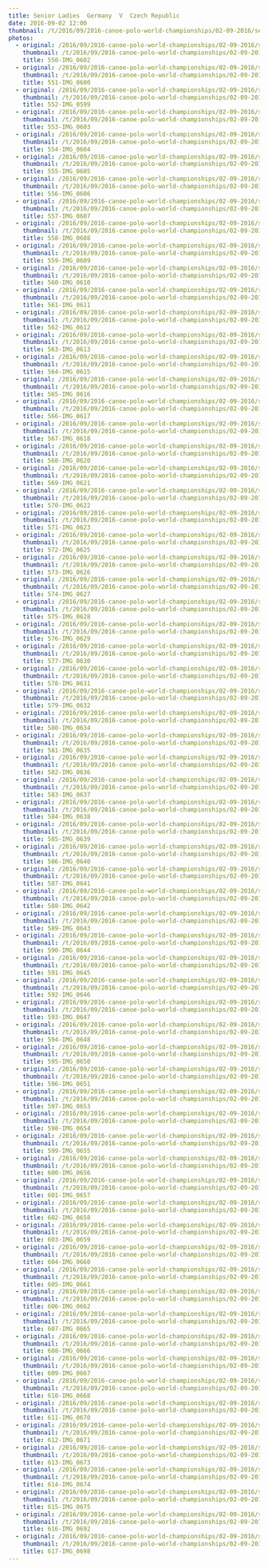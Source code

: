 ```yaml
---
title: Senior Ladies  Germany  V  Czech Republic
date: 2016-09-02 12:00
thumbnail: /t/2016/09/2016-canoe-polo-world-championships/02-09-2016/senior-ladies-germany-v-czech-republic/550-img_0602.jpg
photos:
  - original: /2016/09/2016-canoe-polo-world-championships/02-09-2016/senior-ladies-germany-v-czech-republic/550-img_0602.jpg
    thumbnail: /t/2016/09/2016-canoe-polo-world-championships/02-09-2016/senior-ladies-germany-v-czech-republic/550-img_0602.jpg
    title: 550-IMG_0602
  - original: /2016/09/2016-canoe-polo-world-championships/02-09-2016/senior-ladies-germany-v-czech-republic/551-img_0600.jpg
    thumbnail: /t/2016/09/2016-canoe-polo-world-championships/02-09-2016/senior-ladies-germany-v-czech-republic/551-img_0600.jpg
    title: 551-IMG_0600
  - original: /2016/09/2016-canoe-polo-world-championships/02-09-2016/senior-ladies-germany-v-czech-republic/552-img_0599.jpg
    thumbnail: /t/2016/09/2016-canoe-polo-world-championships/02-09-2016/senior-ladies-germany-v-czech-republic/552-img_0599.jpg
    title: 552-IMG_0599
  - original: /2016/09/2016-canoe-polo-world-championships/02-09-2016/senior-ladies-germany-v-czech-republic/553-img_0603.jpg
    thumbnail: /t/2016/09/2016-canoe-polo-world-championships/02-09-2016/senior-ladies-germany-v-czech-republic/553-img_0603.jpg
    title: 553-IMG_0603
  - original: /2016/09/2016-canoe-polo-world-championships/02-09-2016/senior-ladies-germany-v-czech-republic/554-img_0604.jpg
    thumbnail: /t/2016/09/2016-canoe-polo-world-championships/02-09-2016/senior-ladies-germany-v-czech-republic/554-img_0604.jpg
    title: 554-IMG_0604
  - original: /2016/09/2016-canoe-polo-world-championships/02-09-2016/senior-ladies-germany-v-czech-republic/555-img_0605.jpg
    thumbnail: /t/2016/09/2016-canoe-polo-world-championships/02-09-2016/senior-ladies-germany-v-czech-republic/555-img_0605.jpg
    title: 555-IMG_0605
  - original: /2016/09/2016-canoe-polo-world-championships/02-09-2016/senior-ladies-germany-v-czech-republic/556-img_0606.jpg
    thumbnail: /t/2016/09/2016-canoe-polo-world-championships/02-09-2016/senior-ladies-germany-v-czech-republic/556-img_0606.jpg
    title: 556-IMG_0606
  - original: /2016/09/2016-canoe-polo-world-championships/02-09-2016/senior-ladies-germany-v-czech-republic/557-img_0607.jpg
    thumbnail: /t/2016/09/2016-canoe-polo-world-championships/02-09-2016/senior-ladies-germany-v-czech-republic/557-img_0607.jpg
    title: 557-IMG_0607
  - original: /2016/09/2016-canoe-polo-world-championships/02-09-2016/senior-ladies-germany-v-czech-republic/558-img_0608.jpg
    thumbnail: /t/2016/09/2016-canoe-polo-world-championships/02-09-2016/senior-ladies-germany-v-czech-republic/558-img_0608.jpg
    title: 558-IMG_0608
  - original: /2016/09/2016-canoe-polo-world-championships/02-09-2016/senior-ladies-germany-v-czech-republic/559-img_0609.jpg
    thumbnail: /t/2016/09/2016-canoe-polo-world-championships/02-09-2016/senior-ladies-germany-v-czech-republic/559-img_0609.jpg
    title: 559-IMG_0609
  - original: /2016/09/2016-canoe-polo-world-championships/02-09-2016/senior-ladies-germany-v-czech-republic/560-img_0610.jpg
    thumbnail: /t/2016/09/2016-canoe-polo-world-championships/02-09-2016/senior-ladies-germany-v-czech-republic/560-img_0610.jpg
    title: 560-IMG_0610
  - original: /2016/09/2016-canoe-polo-world-championships/02-09-2016/senior-ladies-germany-v-czech-republic/561-img_0611.jpg
    thumbnail: /t/2016/09/2016-canoe-polo-world-championships/02-09-2016/senior-ladies-germany-v-czech-republic/561-img_0611.jpg
    title: 561-IMG_0611
  - original: /2016/09/2016-canoe-polo-world-championships/02-09-2016/senior-ladies-germany-v-czech-republic/562-img_0612.jpg
    thumbnail: /t/2016/09/2016-canoe-polo-world-championships/02-09-2016/senior-ladies-germany-v-czech-republic/562-img_0612.jpg
    title: 562-IMG_0612
  - original: /2016/09/2016-canoe-polo-world-championships/02-09-2016/senior-ladies-germany-v-czech-republic/563-img_0613.jpg
    thumbnail: /t/2016/09/2016-canoe-polo-world-championships/02-09-2016/senior-ladies-germany-v-czech-republic/563-img_0613.jpg
    title: 563-IMG_0613
  - original: /2016/09/2016-canoe-polo-world-championships/02-09-2016/senior-ladies-germany-v-czech-republic/564-img_0615.jpg
    thumbnail: /t/2016/09/2016-canoe-polo-world-championships/02-09-2016/senior-ladies-germany-v-czech-republic/564-img_0615.jpg
    title: 564-IMG_0615
  - original: /2016/09/2016-canoe-polo-world-championships/02-09-2016/senior-ladies-germany-v-czech-republic/565-img_0616.jpg
    thumbnail: /t/2016/09/2016-canoe-polo-world-championships/02-09-2016/senior-ladies-germany-v-czech-republic/565-img_0616.jpg
    title: 565-IMG_0616
  - original: /2016/09/2016-canoe-polo-world-championships/02-09-2016/senior-ladies-germany-v-czech-republic/566-img_0617.jpg
    thumbnail: /t/2016/09/2016-canoe-polo-world-championships/02-09-2016/senior-ladies-germany-v-czech-republic/566-img_0617.jpg
    title: 566-IMG_0617
  - original: /2016/09/2016-canoe-polo-world-championships/02-09-2016/senior-ladies-germany-v-czech-republic/567-img_0618.jpg
    thumbnail: /t/2016/09/2016-canoe-polo-world-championships/02-09-2016/senior-ladies-germany-v-czech-republic/567-img_0618.jpg
    title: 567-IMG_0618
  - original: /2016/09/2016-canoe-polo-world-championships/02-09-2016/senior-ladies-germany-v-czech-republic/568-img_0620.jpg
    thumbnail: /t/2016/09/2016-canoe-polo-world-championships/02-09-2016/senior-ladies-germany-v-czech-republic/568-img_0620.jpg
    title: 568-IMG_0620
  - original: /2016/09/2016-canoe-polo-world-championships/02-09-2016/senior-ladies-germany-v-czech-republic/569-img_0621.jpg
    thumbnail: /t/2016/09/2016-canoe-polo-world-championships/02-09-2016/senior-ladies-germany-v-czech-republic/569-img_0621.jpg
    title: 569-IMG_0621
  - original: /2016/09/2016-canoe-polo-world-championships/02-09-2016/senior-ladies-germany-v-czech-republic/570-img_0622.jpg
    thumbnail: /t/2016/09/2016-canoe-polo-world-championships/02-09-2016/senior-ladies-germany-v-czech-republic/570-img_0622.jpg
    title: 570-IMG_0622
  - original: /2016/09/2016-canoe-polo-world-championships/02-09-2016/senior-ladies-germany-v-czech-republic/571-img_0623.jpg
    thumbnail: /t/2016/09/2016-canoe-polo-world-championships/02-09-2016/senior-ladies-germany-v-czech-republic/571-img_0623.jpg
    title: 571-IMG_0623
  - original: /2016/09/2016-canoe-polo-world-championships/02-09-2016/senior-ladies-germany-v-czech-republic/572-img_0625.jpg
    thumbnail: /t/2016/09/2016-canoe-polo-world-championships/02-09-2016/senior-ladies-germany-v-czech-republic/572-img_0625.jpg
    title: 572-IMG_0625
  - original: /2016/09/2016-canoe-polo-world-championships/02-09-2016/senior-ladies-germany-v-czech-republic/573-img_0626.jpg
    thumbnail: /t/2016/09/2016-canoe-polo-world-championships/02-09-2016/senior-ladies-germany-v-czech-republic/573-img_0626.jpg
    title: 573-IMG_0626
  - original: /2016/09/2016-canoe-polo-world-championships/02-09-2016/senior-ladies-germany-v-czech-republic/574-img_0627.jpg
    thumbnail: /t/2016/09/2016-canoe-polo-world-championships/02-09-2016/senior-ladies-germany-v-czech-republic/574-img_0627.jpg
    title: 574-IMG_0627
  - original: /2016/09/2016-canoe-polo-world-championships/02-09-2016/senior-ladies-germany-v-czech-republic/575-img_0628.jpg
    thumbnail: /t/2016/09/2016-canoe-polo-world-championships/02-09-2016/senior-ladies-germany-v-czech-republic/575-img_0628.jpg
    title: 575-IMG_0628
  - original: /2016/09/2016-canoe-polo-world-championships/02-09-2016/senior-ladies-germany-v-czech-republic/576-img_0629.jpg
    thumbnail: /t/2016/09/2016-canoe-polo-world-championships/02-09-2016/senior-ladies-germany-v-czech-republic/576-img_0629.jpg
    title: 576-IMG_0629
  - original: /2016/09/2016-canoe-polo-world-championships/02-09-2016/senior-ladies-germany-v-czech-republic/577-img_0630.jpg
    thumbnail: /t/2016/09/2016-canoe-polo-world-championships/02-09-2016/senior-ladies-germany-v-czech-republic/577-img_0630.jpg
    title: 577-IMG_0630
  - original: /2016/09/2016-canoe-polo-world-championships/02-09-2016/senior-ladies-germany-v-czech-republic/578-img_0631.jpg
    thumbnail: /t/2016/09/2016-canoe-polo-world-championships/02-09-2016/senior-ladies-germany-v-czech-republic/578-img_0631.jpg
    title: 578-IMG_0631
  - original: /2016/09/2016-canoe-polo-world-championships/02-09-2016/senior-ladies-germany-v-czech-republic/579-img_0632.jpg
    thumbnail: /t/2016/09/2016-canoe-polo-world-championships/02-09-2016/senior-ladies-germany-v-czech-republic/579-img_0632.jpg
    title: 579-IMG_0632
  - original: /2016/09/2016-canoe-polo-world-championships/02-09-2016/senior-ladies-germany-v-czech-republic/580-img_0634.jpg
    thumbnail: /t/2016/09/2016-canoe-polo-world-championships/02-09-2016/senior-ladies-germany-v-czech-republic/580-img_0634.jpg
    title: 580-IMG_0634
  - original: /2016/09/2016-canoe-polo-world-championships/02-09-2016/senior-ladies-germany-v-czech-republic/581-img_0635.jpg
    thumbnail: /t/2016/09/2016-canoe-polo-world-championships/02-09-2016/senior-ladies-germany-v-czech-republic/581-img_0635.jpg
    title: 581-IMG_0635
  - original: /2016/09/2016-canoe-polo-world-championships/02-09-2016/senior-ladies-germany-v-czech-republic/582-img_0636.jpg
    thumbnail: /t/2016/09/2016-canoe-polo-world-championships/02-09-2016/senior-ladies-germany-v-czech-republic/582-img_0636.jpg
    title: 582-IMG_0636
  - original: /2016/09/2016-canoe-polo-world-championships/02-09-2016/senior-ladies-germany-v-czech-republic/583-img_0637.jpg
    thumbnail: /t/2016/09/2016-canoe-polo-world-championships/02-09-2016/senior-ladies-germany-v-czech-republic/583-img_0637.jpg
    title: 583-IMG_0637
  - original: /2016/09/2016-canoe-polo-world-championships/02-09-2016/senior-ladies-germany-v-czech-republic/584-img_0638.jpg
    thumbnail: /t/2016/09/2016-canoe-polo-world-championships/02-09-2016/senior-ladies-germany-v-czech-republic/584-img_0638.jpg
    title: 584-IMG_0638
  - original: /2016/09/2016-canoe-polo-world-championships/02-09-2016/senior-ladies-germany-v-czech-republic/585-img_0639.jpg
    thumbnail: /t/2016/09/2016-canoe-polo-world-championships/02-09-2016/senior-ladies-germany-v-czech-republic/585-img_0639.jpg
    title: 585-IMG_0639
  - original: /2016/09/2016-canoe-polo-world-championships/02-09-2016/senior-ladies-germany-v-czech-republic/586-img_0640.jpg
    thumbnail: /t/2016/09/2016-canoe-polo-world-championships/02-09-2016/senior-ladies-germany-v-czech-republic/586-img_0640.jpg
    title: 586-IMG_0640
  - original: /2016/09/2016-canoe-polo-world-championships/02-09-2016/senior-ladies-germany-v-czech-republic/587-img_0641.jpg
    thumbnail: /t/2016/09/2016-canoe-polo-world-championships/02-09-2016/senior-ladies-germany-v-czech-republic/587-img_0641.jpg
    title: 587-IMG_0641
  - original: /2016/09/2016-canoe-polo-world-championships/02-09-2016/senior-ladies-germany-v-czech-republic/588-img_0642.jpg
    thumbnail: /t/2016/09/2016-canoe-polo-world-championships/02-09-2016/senior-ladies-germany-v-czech-republic/588-img_0642.jpg
    title: 588-IMG_0642
  - original: /2016/09/2016-canoe-polo-world-championships/02-09-2016/senior-ladies-germany-v-czech-republic/589-img_0643.jpg
    thumbnail: /t/2016/09/2016-canoe-polo-world-championships/02-09-2016/senior-ladies-germany-v-czech-republic/589-img_0643.jpg
    title: 589-IMG_0643
  - original: /2016/09/2016-canoe-polo-world-championships/02-09-2016/senior-ladies-germany-v-czech-republic/590-img_0644.jpg
    thumbnail: /t/2016/09/2016-canoe-polo-world-championships/02-09-2016/senior-ladies-germany-v-czech-republic/590-img_0644.jpg
    title: 590-IMG_0644
  - original: /2016/09/2016-canoe-polo-world-championships/02-09-2016/senior-ladies-germany-v-czech-republic/591-img_0645.jpg
    thumbnail: /t/2016/09/2016-canoe-polo-world-championships/02-09-2016/senior-ladies-germany-v-czech-republic/591-img_0645.jpg
    title: 591-IMG_0645
  - original: /2016/09/2016-canoe-polo-world-championships/02-09-2016/senior-ladies-germany-v-czech-republic/592-img_0646.jpg
    thumbnail: /t/2016/09/2016-canoe-polo-world-championships/02-09-2016/senior-ladies-germany-v-czech-republic/592-img_0646.jpg
    title: 592-IMG_0646
  - original: /2016/09/2016-canoe-polo-world-championships/02-09-2016/senior-ladies-germany-v-czech-republic/593-img_0647.jpg
    thumbnail: /t/2016/09/2016-canoe-polo-world-championships/02-09-2016/senior-ladies-germany-v-czech-republic/593-img_0647.jpg
    title: 593-IMG_0647
  - original: /2016/09/2016-canoe-polo-world-championships/02-09-2016/senior-ladies-germany-v-czech-republic/594-img_0648.jpg
    thumbnail: /t/2016/09/2016-canoe-polo-world-championships/02-09-2016/senior-ladies-germany-v-czech-republic/594-img_0648.jpg
    title: 594-IMG_0648
  - original: /2016/09/2016-canoe-polo-world-championships/02-09-2016/senior-ladies-germany-v-czech-republic/595-img_0650.jpg
    thumbnail: /t/2016/09/2016-canoe-polo-world-championships/02-09-2016/senior-ladies-germany-v-czech-republic/595-img_0650.jpg
    title: 595-IMG_0650
  - original: /2016/09/2016-canoe-polo-world-championships/02-09-2016/senior-ladies-germany-v-czech-republic/596-img_0651.jpg
    thumbnail: /t/2016/09/2016-canoe-polo-world-championships/02-09-2016/senior-ladies-germany-v-czech-republic/596-img_0651.jpg
    title: 596-IMG_0651
  - original: /2016/09/2016-canoe-polo-world-championships/02-09-2016/senior-ladies-germany-v-czech-republic/597-img_0653.jpg
    thumbnail: /t/2016/09/2016-canoe-polo-world-championships/02-09-2016/senior-ladies-germany-v-czech-republic/597-img_0653.jpg
    title: 597-IMG_0653
  - original: /2016/09/2016-canoe-polo-world-championships/02-09-2016/senior-ladies-germany-v-czech-republic/598-img_0654.jpg
    thumbnail: /t/2016/09/2016-canoe-polo-world-championships/02-09-2016/senior-ladies-germany-v-czech-republic/598-img_0654.jpg
    title: 598-IMG_0654
  - original: /2016/09/2016-canoe-polo-world-championships/02-09-2016/senior-ladies-germany-v-czech-republic/599-img_0655.jpg
    thumbnail: /t/2016/09/2016-canoe-polo-world-championships/02-09-2016/senior-ladies-germany-v-czech-republic/599-img_0655.jpg
    title: 599-IMG_0655
  - original: /2016/09/2016-canoe-polo-world-championships/02-09-2016/senior-ladies-germany-v-czech-republic/600-img_0656.jpg
    thumbnail: /t/2016/09/2016-canoe-polo-world-championships/02-09-2016/senior-ladies-germany-v-czech-republic/600-img_0656.jpg
    title: 600-IMG_0656
  - original: /2016/09/2016-canoe-polo-world-championships/02-09-2016/senior-ladies-germany-v-czech-republic/601-img_0657.jpg
    thumbnail: /t/2016/09/2016-canoe-polo-world-championships/02-09-2016/senior-ladies-germany-v-czech-republic/601-img_0657.jpg
    title: 601-IMG_0657
  - original: /2016/09/2016-canoe-polo-world-championships/02-09-2016/senior-ladies-germany-v-czech-republic/602-img_0658.jpg
    thumbnail: /t/2016/09/2016-canoe-polo-world-championships/02-09-2016/senior-ladies-germany-v-czech-republic/602-img_0658.jpg
    title: 602-IMG_0658
  - original: /2016/09/2016-canoe-polo-world-championships/02-09-2016/senior-ladies-germany-v-czech-republic/603-img_0659.jpg
    thumbnail: /t/2016/09/2016-canoe-polo-world-championships/02-09-2016/senior-ladies-germany-v-czech-republic/603-img_0659.jpg
    title: 603-IMG_0659
  - original: /2016/09/2016-canoe-polo-world-championships/02-09-2016/senior-ladies-germany-v-czech-republic/604-img_0660.jpg
    thumbnail: /t/2016/09/2016-canoe-polo-world-championships/02-09-2016/senior-ladies-germany-v-czech-republic/604-img_0660.jpg
    title: 604-IMG_0660
  - original: /2016/09/2016-canoe-polo-world-championships/02-09-2016/senior-ladies-germany-v-czech-republic/605-img_0661.jpg
    thumbnail: /t/2016/09/2016-canoe-polo-world-championships/02-09-2016/senior-ladies-germany-v-czech-republic/605-img_0661.jpg
    title: 605-IMG_0661
  - original: /2016/09/2016-canoe-polo-world-championships/02-09-2016/senior-ladies-germany-v-czech-republic/606-img_0662.jpg
    thumbnail: /t/2016/09/2016-canoe-polo-world-championships/02-09-2016/senior-ladies-germany-v-czech-republic/606-img_0662.jpg
    title: 606-IMG_0662
  - original: /2016/09/2016-canoe-polo-world-championships/02-09-2016/senior-ladies-germany-v-czech-republic/607-img_0665.jpg
    thumbnail: /t/2016/09/2016-canoe-polo-world-championships/02-09-2016/senior-ladies-germany-v-czech-republic/607-img_0665.jpg
    title: 607-IMG_0665
  - original: /2016/09/2016-canoe-polo-world-championships/02-09-2016/senior-ladies-germany-v-czech-republic/608-img_0666.jpg
    thumbnail: /t/2016/09/2016-canoe-polo-world-championships/02-09-2016/senior-ladies-germany-v-czech-republic/608-img_0666.jpg
    title: 608-IMG_0666
  - original: /2016/09/2016-canoe-polo-world-championships/02-09-2016/senior-ladies-germany-v-czech-republic/609-img_0667.jpg
    thumbnail: /t/2016/09/2016-canoe-polo-world-championships/02-09-2016/senior-ladies-germany-v-czech-republic/609-img_0667.jpg
    title: 609-IMG_0667
  - original: /2016/09/2016-canoe-polo-world-championships/02-09-2016/senior-ladies-germany-v-czech-republic/610-img_0668.jpg
    thumbnail: /t/2016/09/2016-canoe-polo-world-championships/02-09-2016/senior-ladies-germany-v-czech-republic/610-img_0668.jpg
    title: 610-IMG_0668
  - original: /2016/09/2016-canoe-polo-world-championships/02-09-2016/senior-ladies-germany-v-czech-republic/611-img_0670.jpg
    thumbnail: /t/2016/09/2016-canoe-polo-world-championships/02-09-2016/senior-ladies-germany-v-czech-republic/611-img_0670.jpg
    title: 611-IMG_0670
  - original: /2016/09/2016-canoe-polo-world-championships/02-09-2016/senior-ladies-germany-v-czech-republic/612-img_0671.jpg
    thumbnail: /t/2016/09/2016-canoe-polo-world-championships/02-09-2016/senior-ladies-germany-v-czech-republic/612-img_0671.jpg
    title: 612-IMG_0671
  - original: /2016/09/2016-canoe-polo-world-championships/02-09-2016/senior-ladies-germany-v-czech-republic/613-img_0673.jpg
    thumbnail: /t/2016/09/2016-canoe-polo-world-championships/02-09-2016/senior-ladies-germany-v-czech-republic/613-img_0673.jpg
    title: 613-IMG_0673
  - original: /2016/09/2016-canoe-polo-world-championships/02-09-2016/senior-ladies-germany-v-czech-republic/614-img_0674.jpg
    thumbnail: /t/2016/09/2016-canoe-polo-world-championships/02-09-2016/senior-ladies-germany-v-czech-republic/614-img_0674.jpg
    title: 614-IMG_0674
  - original: /2016/09/2016-canoe-polo-world-championships/02-09-2016/senior-ladies-germany-v-czech-republic/615-img_0675.jpg
    thumbnail: /t/2016/09/2016-canoe-polo-world-championships/02-09-2016/senior-ladies-germany-v-czech-republic/615-img_0675.jpg
    title: 615-IMG_0675
  - original: /2016/09/2016-canoe-polo-world-championships/02-09-2016/senior-ladies-germany-v-czech-republic/616-img_0692.jpg
    thumbnail: /t/2016/09/2016-canoe-polo-world-championships/02-09-2016/senior-ladies-germany-v-czech-republic/616-img_0692.jpg
    title: 616-IMG_0692
  - original: /2016/09/2016-canoe-polo-world-championships/02-09-2016/senior-ladies-germany-v-czech-republic/617-img_0698.jpg
    thumbnail: /t/2016/09/2016-canoe-polo-world-championships/02-09-2016/senior-ladies-germany-v-czech-republic/617-img_0698.jpg
    title: 617-IMG_0698
---
```

